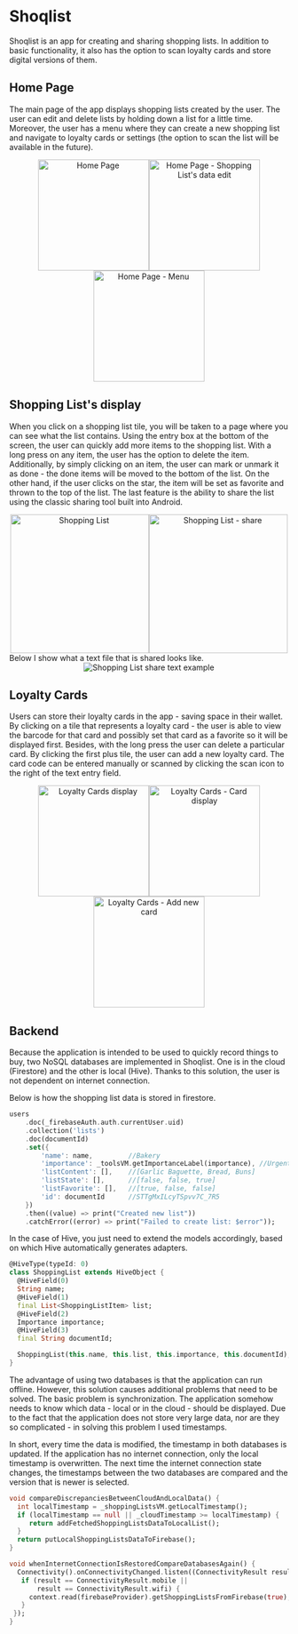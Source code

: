 # Shoqlist

Shoqlist is an app for creating and sharing shopping lists. In addition to basic functionality, it also has the option to scan loyalty cards and store digital versions of them.

## **Home Page**

The main page of the app displays shopping lists created by the user. The user can edit and delete lists by holding down a list for a little time. Moreover, the user has a menu where they can create a new shopping list and navigate to loyalty cards or settings (the option to scan the list will be available in the future).
<div align='center'>
<img src="./github/img/home_page.png"
     alt="Home Page"
     width="200" /><img src="./github/img/home_page_list_data_edit.png"
     alt="Home Page - Shopping List's data edit"
     width="200" /><img src="./github/img/home_page_floating_menu.png"
     alt="Home Page - Menu"
     width="200" /></div>

## **Shopping List's display**

When you click on a shopping list tile, you will be taken to a page where you can see what the list contains. Using the entry box at the bottom of the screen, the user can quickly add more items to the shopping list. With a long press on any item, the user has the option to delete the item. Additionally, by simply clicking on an item, the user can mark or unmark it as done - the done items will be moved to the bottom of the list. On the other hand, if the user clicks on the star, the item will be set as favorite and thrown to the top of the list.
The last feature is the ability to share the list using the classic sharing tool built into Android.
<div align='center'><img src="./github/img/shopping_list.png"
     alt="Shopping List"
     width="250" /><img src="./github/img/shopping_list_share_text.png"
     alt="Shopping List - share"
     width="250" /></div>
Below I show what a text file that is shared looks like.
<div align='center'><img src="./github/img/shopping_list_shared_text_example.png"
     alt="Shopping List share text example"
      /></div>

## **Loyalty Cards**

Users can store their loyalty cards in the app - saving space in their wallet. By clicking on a tile that represents a loyalty card - the user is able to view the barcode for that card and possibly set that card as a favorite so it will be displayed first. Besides, with the long press the user can delete a particular card. By clicking the first plus tile, the user can add a new loyalty card. The card code can be entered manually or scanned by clicking the scan icon to the right of the text entry field.
<div align='center'><img src="./github/img/loyalty_cards.png"
     alt="Loyalty Cards display"
     width="200" /><img src="./github/img/loyalty_cards_card_display.png"
     alt="Loyalty Cards - Card display"
     width="200" /><img src="./github/img/loyalty_cards_add_card.png"
     alt="Loyalty Cards - Add new card"
     width="200" /></div>

## **Backend**

Because the application is intended to be used to quickly record things to buy, two NoSQL databases are implemented in Shoqlist. One is in the cloud (Firestore) and the other is local (Hive). Thanks to this solution, the user is not dependent on internet connection.

Below is how the shopping list data is stored in firestore.
```dart
users
    .doc(_firebaseAuth.auth.currentUser.uid)
    .collection('lists')
    .doc(documentId)
    .set({
        'name': name,         //Bakery
        'importance': _toolsVM.getImportanceLabel(importance), //Urgent
        'listContent': [],    //[Garlic Baguette, Bread, Buns]
        'listState': [],      //[false, false, true]
        'listFavorite': [],   //[true, false, false]
        'id': documentId      //STTgMxILcyTSpvv7C_7R5
    })
    .then((value) => print("Created new list"))
    .catchError((error) => print("Failed to create list: $error"));
```
In the case of Hive, you just need to extend the models accordingly, based on which Hive automatically generates adapters.
```dart
@HiveType(typeId: 0)
class ShoppingList extends HiveObject {
  @HiveField(0)
  String name;
  @HiveField(1)
  final List<ShoppingListItem> list;
  @HiveField(2)
  Importance importance;
  @HiveField(3)
  final String documentId;

  ShoppingList(this.name, this.list, this.importance, this.documentId);
}
```
The advantage of using two databases is that the application can run offline. However, this solution causes additional problems that need to be solved. The basic problem is synchronization. The application somehow needs to know which data - local or in the cloud - should be displayed. Due to the fact that the application does not store very large data, nor are they so complicated - in solving this problem I used timestamps. 

In short, every time the data is modified, the timestamp in both databases is updated. If the application has no internet connection, only the local timestamp is overwritten. The next time the internet connection state changes, the timestamps between the two databases are compared and the version that is newer is selected.
```dart
void compareDiscrepanciesBetweenCloudAndLocalData() {
  int localTimestamp = _shoppingListsVM.getLocalTimestamp();
  if (localTimestamp == null || _cloudTimestamp >= localTimestamp) {
     return addFetchedShoppingListsDataToLocalList();
  }
  return putLocalShoppingListsDataToFirebase();
}
```
```dart
void whenInternetConnectionIsRestoredCompareDatabasesAgain() {
  Connectivity().onConnectivityChanged.listen((ConnectivityResult result) {
   if (result == ConnectivityResult.mobile ||
       result == ConnectivityResult.wifi) {
     context.read(firebaseProvider).getShoppingListsFromFirebase(true);
   }
 });
}
```